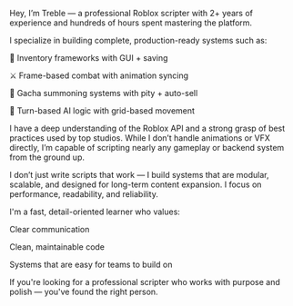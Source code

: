 Hey, I’m Treble — a professional Roblox scripter with 2+ years of experience and hundreds of hours spent mastering the platform.

I specialize in building complete, production-ready systems such as:

🧳 Inventory frameworks with GUI + saving

⚔️ Frame-based combat with animation syncing

🎰 Gacha summoning systems with pity + auto-sell

🧠 Turn-based AI logic with grid-based movement

I have a deep understanding of the Roblox API and a strong grasp of best practices used by top studios. While I don’t handle animations or VFX directly, I’m capable of scripting nearly any gameplay or backend system from the ground up.

I don’t just write scripts that work — I build systems that are modular, scalable, and designed for long-term content expansion. I focus on performance, readability, and reliability.

I'm a fast, detail-oriented learner who values:

Clear communication

Clean, maintainable code

Systems that are easy for teams to build on

If you're looking for a professional scripter who works with purpose and polish — you've found the right person.
